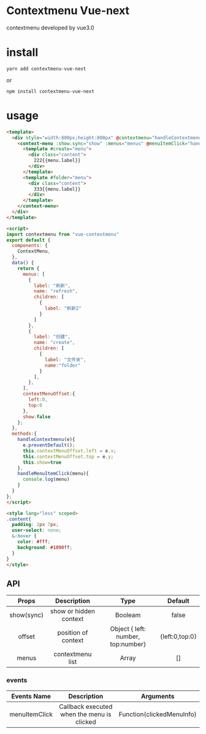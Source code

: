 # Contextmenu Vue-next
contextmenu developed by vue3.0

# install
```
yarn add contextmenu-vue-next
```
or
```
npm install contextmenu-vue-next
```


# usage


``` html
<template>
  <div style="width:800px;height:800px" @contextmenu="handleContextmenu">
    <context-menu :show.sync="show" :menus="menus" @menuItemClick="handleMenuItemClick" :offset="contextMenuOffset">
      <template #create="menu">
        <div class="content">
          222{{menu.label}}
        </div>
      </template>
      <template #folder="menu">
        <div class="content">
          333{{menu.label}}
        </div>
      </template>
    </context-menu>
  </div>
</template>

<script>
import contextmenu from "vue-contextmenu"
export default {
  components: {
    ContextMenu,
  },
  data() {
    return {
      menus: [
        { 
          label: "刷新",  
          name: "refresh",
          children: [
            { 
              label: "刷新2"
            }
          ]
        },
        {
          label: "创建",
          name: "create",
          children: [
            { 
              label: "文件夹",
              name:"folder" 
            }
          ],
        },
      ],
      contextMenuOffset:{
        left:0,
        top:0
      },
      show:false
    };
  },
  methods:{
    handleContextmenu(e){
      e.preventDefault();
      this.contextMenuOffset.left = e.x;
      this.contextMenuOffset.top = e.y;
      this.show=true
    },
    handleMenuItemClick(menu){
      console.log(menu)
    }
  }
};
</script>

<style lang="less" scoped>
.content{
  padding: 2px 7px;
  user-select: none;
  &:hover {
    color: #fff;
    background: #1890ff;
  }
}
</style>
```
API
--
| Props | Description | Type  | Default |
| :-: | :-: | :-: |  :-: |
| show(sync) | show or hidden context | Booleam | false |
| offset |  position of context | Object { left: number, top:number}| {left:0,top:0}
| menus | contextmenu list | Array | [] |

### events
| Events Name | Description | Arguments |
| :-: | :-: | :-: |
| menuItemClick | Callback executed when the menu is clicked | Function(clickedMenuInfo)|